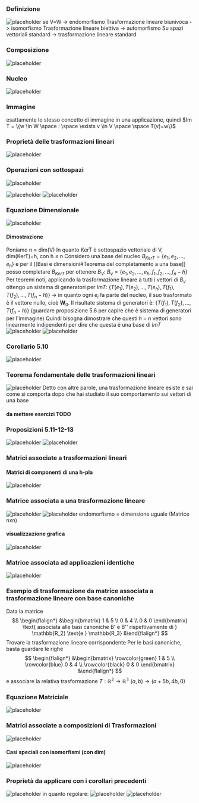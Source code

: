 ### Definizione
![placeholder](./imgs/Pasted_image_20231010165717.png)
se V=W -> endomorfismo
Trasformazione lineare biunivoca -> isomorfismo
Trasformazione lineare biettiva -> automorfismo
Su spazi vettoriali standard -> trasformazione lineare standard

### Composizione
![placeholder](./imgs/Pasted_image_20231010165906.png)

### Nucleo
![placeholder](./imgs/Pasted_image_20231010170050.png)

### Immagine
esattamente lo stesso concetto di immagine in una applicazione, quindi
$Im T = \{w \in W \space : \space \exists v \in V \space \space T(v)=w\}$

### Proprietà delle trasformazioni lineari
![placeholder](./imgs/Pasted_image_20231010170333.png)

### Operazioni con sottospazi
![placeholder](./imgs/Pasted_image_20231010170456.png)

![placeholder](./imgs/Pasted_image_20231010170524.png)
![placeholder](./imgs/Pasted_image_20231010170534.png)

### Equazione Dimensionale
![placeholder](./imgs/Pasted_image_20231012141252.png)
#### Dimostrazione
Poniamo n = dim(V)
In quanto KerT è sottospazio vettoriale di V, dim(KerT)=h, con h $\le$ n
Considero una base del nucleo $B_{KerT} = \{e_1,e_2,...,e_h\}$ e per il  [[Basi e dimensioni#Teorema del completamento a una base]] posso completare $B_{KerT}$ per ottenere $B_V$:
$B_v = \{e_1,e_2,...,e_h,f_1,f_2,...,f_n-h\}$ 
Per teoremi noti, applicando la trasformazione lineare a tutti i vettori di $B_v$ ottengo un sistema di generatori per $ImT$:
$\{T(e_1),T(e_2),...,T(e_h),T(f_1),T(f_2),...,T(f_n-h)\}$ -> in quanto ogni $e_i$ fa parte del nucleo, il suo trasformato è il vettore nullo, cioè $\mathbf W_0$. Il risultate sistema di generatori è:
$\{T(f_1),T(f_2),...,T(f_n-h)\}$ (guardare proposizione 5.6 per capire che è sistema di generatori per l'immagine)
Quindi bisogna dimostrare che questi $h-n$ vettori sono linearmente indipendenti per dire che questa è una base di $ImT$
![placeholder](./imgs/Pasted_image_20231012143550.png)
![placeholder](./imgs/Pasted_image_20231012143622.png)
### Corollario 5.10
![placeholder](./imgs/Pasted_image_20231012143643.png)

### Teorema fondamentale delle trasformazioni lineari
![placeholder](./imgs/Pasted_image_20231012143746.png)
Detto con altre parole, una trasformazione lineare esiste e sai come si comporta dopo che hai studiato il suo comportamento sui vettori di una base

#### da mettere esercizi TODO

### Proposizioni 5.11-12-13
![placeholder](./imgs/Pasted_image_20231012145655.png)
![placeholder](./imgs/Pasted_image_20231012145711.png)

### Matrici associate a trasformazioni lineari
#### Matrici di componenti di una h-pla
![placeholder](./imgs/Pasted_image_20231012150340.png)

### Matrice associata a una trasformazione lineare
![placeholder](./imgs/Pasted_image_20231012172328.png)
![placeholder](./imgs/Pasted_image_20231012173725.png)
endomorfismo = dimensione uguale (Matrice nxn)
#### visualizzazione grafica
![placeholder](./imgs/Pasted_image_20231012172425.png)
### Matrice associata ad applicazioni identiche
![placeholder](./imgs/Pasted_image_20231012173644.png)

### Esempio di trasformazione da matrice associata a trasformazione lineare con base canoniche
Data la matrice$$
\begin{flalign*}
&\begin{bmatrix}
1 & 5 \\
0 & 4 \\
0 & 0
\end{bmatrix}
\text{ associata alle basi canoniche B' e B'' rispettivamente di } \mathbb{R_2} \text{e } \mathbb{R_3}
&\end{flalign*}
$$Trovare la trasformazione lineare corrispondente
Per le basi canoniche, basta guardare le righe
$$
\begin{flalign*}
&\begin{bmatrix}
\rowcolor{green}
1 & 5 \\
\rowcolor{blue}
0 & 4 \\
\rowcolor{black}
0 & 0
\end{bmatrix}
&\end{flalign*}
$$
e associare la relativa trasformazione
$T: \mathbb{R^2} \to \mathbb{R^3}$
$(a,b) \to (a+5b,4b,0)$

### Equazione Matriciale
![placeholder](./imgs/Pasted_image_20231014105218.png)

### Matrici associate a composizioni di Trasformazioni
![placeholder](./imgs/Pasted_image_20231014105349.png)

#### Casi speciali con isomorfismi (con dim)
![placeholder](./imgs/Pasted_image_20231014105540.png)

### Proprietà da applicare con i corollari precedenti
![placeholder](./imgs/Pasted_image_20231014105659.png)
in quanto regolare:
![placeholder](./imgs/Pasted_image_20231014105752.png)
![placeholder](./imgs/Pasted_image_20231014105955.png)
